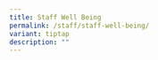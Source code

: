 ```yaml
---
title: Staff Well Being
permalink: /staff/staff-well-being/
variant: tiptap
description: ""
---
```

<p></p>